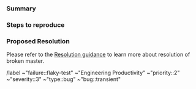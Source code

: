 <!---
This issue template is for a master pipeline is failing for a flaky reason that cannot be reliably reproduced.

Please read the below documentations for a workflow of triaging and resolving broken master.

- https://about.gitlab.com/handbook/engineering/workflow/#triage-broken-master
- https://gitlab.com/gitlab-org/quality/engineering-productivity/team/-/blob/main/runbooks/master-broken.md
- https://gitlab.com/gitlab-org/gitlab/-/blob/master/doc/development/testing_guide/flaky_tests.md
--->

### Summary

<!-- Link to the failing master build and add the build failure output in the below code block section. -->

### Steps to reproduce

<!-- If the pipeline failure is reproducible, provide steps to recreate the issue locally. Please use an ordered list. -->

### Proposed Resolution

<!-- Describe the proposed change to restore master stability. -->

Please refer to the [Resolution guidance](https://about.gitlab.com/handbook/engineering/workflow/#resolution-of-broken-master) to learn more about resolution of broken master.

/label ~"failure::flaky-test" ~"Engineering Productivity" ~"priority::2" ~"severity::3" ~"type::bug" ~"bug::transient"
